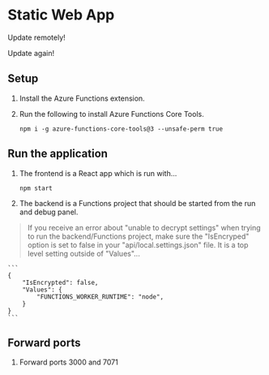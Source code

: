 # Static Web App

Update remotely!

Update again!

## Setup

1. Install the Azure Functions extension.

1. Run the following to install Azure Functions Core Tools.

    ```
    npm i -g azure-functions-core-tools@3 --unsafe-perm true
    ```

## Run the application

1. The frontend is a React app which is run with...

    ```
    npm start
    ```

1.  The backend is a Functions project that should be started from the run and debug panel.

> If you receive an error about "unable to decrypt settings" when trying to run the backend/Functions project, make sure the "IsEncryped" option is set to false in your "api/local.settings.json" file. It is a top level setting outside of "Values"...

    ```
    {
        "IsEncrypted": false,
        "Values": {
            "FUNCTIONS_WORKER_RUNTIME": "node",
        }
    }
    ```


## Forward ports

1. Forward ports 3000 and 7071

